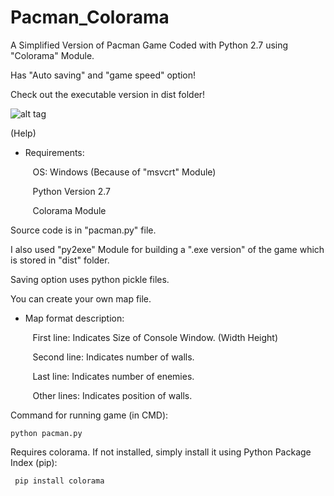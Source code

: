 # Pacman_Colorama
A Simplified Version of Pacman Game Coded with Python 2.7 using "Colorama" Module.

Has "Auto saving" and "game speed" option!

Check out the executable version in dist folder!

![alt tag](https://github.com/mkaafy/Pacman_Colorama/blob/master/ScreenShot.png)

(Help)

  + Requirements:

&nbsp;&nbsp;&nbsp;&nbsp;&nbsp;&nbsp;&nbsp;&nbsp; OS: Windows (Because of "msvcrt" Module)

&nbsp;&nbsp;&nbsp;&nbsp;&nbsp;&nbsp;&nbsp;&nbsp; Python Version 2.7

&nbsp;&nbsp;&nbsp;&nbsp;&nbsp;&nbsp;&nbsp;&nbsp; Colorama Module

Source code is in "pacman.py" file.

I also used "py2exe" Module for building a ".exe version" of the game which is stored in "dist" folder.

Saving option uses python pickle files.

You can create your own map file.

* Map format description:

&nbsp;&nbsp;&nbsp;&nbsp;&nbsp;&nbsp;&nbsp;&nbsp; First line: Indicates Size of Console Window. (Width Height)
  
&nbsp;&nbsp;&nbsp;&nbsp;&nbsp;&nbsp;&nbsp;&nbsp; Second line: Indicates number of walls.
  
&nbsp;&nbsp;&nbsp;&nbsp;&nbsp;&nbsp;&nbsp;&nbsp; Last line: Indicates number of enemies.
  
&nbsp;&nbsp;&nbsp;&nbsp;&nbsp;&nbsp;&nbsp;&nbsp; Other lines: Indicates position of walls.


Command for running game (in CMD):

    python pacman.py

Requires colorama. If not installed, simply install it using Python Package Index (pip):

     pip install colorama
